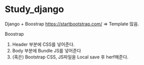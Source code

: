 # Study_django

Django + Boostrap 
https://startbootstrap.com/ => Template 많음.

Boostrap 
1. Header 부분에 CSS를 넣어준다.
2. Body 부분에 Bundle JS를 넣어준다
3. (혹은) Bootstrap CSS, JS파일을 Local save 후 herf해준다. 
